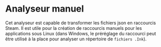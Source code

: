 # Analyseur manuel

Cet analyseur est capable de transformer les fichiers json en raccourcis Steam. Il est utile pour la création de raccourcis manuels pour les applications sous Linux (dans Windows, le préréglage du raccourci peut être utilisé à la place pour analyser un répertoire de `fichiers .Ink`).
